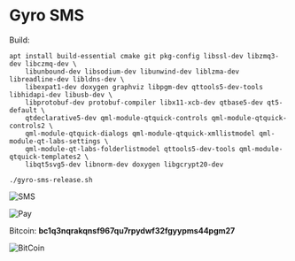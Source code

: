 # Gyro SMS

Build:

```
apt install build-essential cmake git pkg-config libssl-dev libzmq3-dev libczmq-dev \
    libunbound-dev libsodium-dev libunwind-dev liblzma-dev libreadline-dev libldns-dev \
    libexpat1-dev doxygen graphviz libpgm-dev qttools5-dev-tools libhidapi-dev libusb-dev \
    libprotobuf-dev protobuf-compiler libx11-xcb-dev qtbase5-dev qt5-default \
    qtdeclarative5-dev qml-module-qtquick-controls qml-module-qtquick-controls2 \
    qml-module-qtquick-dialogs qml-module-qtquick-xmllistmodel qml-module-qt-labs-settings \
    qml-module-qt-labs-folderlistmodel qttools5-dev-tools qml-module-qtquick-templates2 \
    libqt5svg5-dev libnorm-dev doxygen libgcrypt20-dev
```
```
./gyro-sms-release.sh
```

![SMS](https://staroy.github.io/wallet-sms.png)

![Pay](https://staroy.github.io/wallet-transfer.png)

Bitcoin: **bc1q3nqrakqnsf967qu7rpydwf32fgyypms44pgm27**

![BitCoin](https://staroy.github.io/bc1q3nqrakqnsf967qu7rpydwf32fgyypms44pgm27.png)
